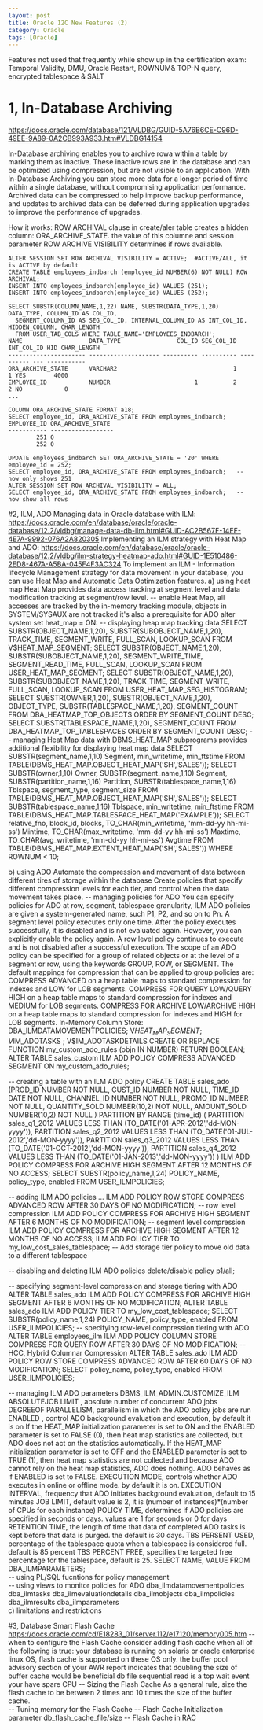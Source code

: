 ```yaml
---
layout: post
title: Oracle 12C New Features (2)
category: Oracle 
tags: [Oracle]
---
```


Features not used that frequently while show up in the certification exam:       
Temporal Validity, DMU, Oracle Restart, ROWNUM& TOP-N query, encrypted tablespace & SALT 

# 1, In-Database Archiving  
https://docs.oracle.com/database/121/VLDBG/GUID-5A76B6CE-C96D-49EE-9A89-0A2CB993A933.htm#VLDBG14154

In-Database archiving enables you to archive rowa within a table by marking them as inactive. These inactive rows are in the database and can be optimized using compression, but are not visible to an application. With In-Database Archiving you can store more data for a longer period of time within a single database, without compromising application performance. Archived data can be compressed to help improve backup performance, and updates to archived data can be deferred during application upgrades to improve the performance of upgrades.

How it works:  ROW ARCHIVAL clause in create/aler table creates a hidden column: ORA_ARCHIVE_STATE. the value of this columne and session parameter ROW ARCHIVE VISIBILITY determines if rows available.   
```
ALTER SESSION SET ROW ARCHIVAL VISIBILITY = ACTIVE;  #ACTIVE/ALL, it is ACTIVE by default 
CREATE TABLE employees_indbarch (employee_id NUMBER(6) NOT NULL) ROW ARCHIVAL;
INSERT INTO employees_indbarch(employee_id) VALUES (251);
INSERT INTO employees_indbarch(employee_id) VALUES (252);

SELECT SUBSTR(COLUMN_NAME,1,22) NAME, SUBSTR(DATA_TYPE,1,20) DATA_TYPE, COLUMN_ID AS COL_ID,
  SEGMENT_COLUMN_ID AS SEG_COL_ID, INTERNAL_COLUMN_ID AS INT_COL_ID, HIDDEN_COLUMN, CHAR_LENGTH 
  FROM USER_TAB_COLS WHERE TABLE_NAME='EMPLOYEES_INDBARCH';
NAME                   DATA_TYPE                COL_ID SEG_COL_ID INT_COL_ID HID CHAR_LENGTH
---------------------- -------------------- ---------- ---------- ---------- --- -----------
ORA_ARCHIVE_STATE      VARCHAR2                                 1          1 YES        4000
EMPLOYEE_ID            NUMBER                        1          2          2 NO            0
...

COLUMN ORA_ARCHIVE_STATE FORMAT a18;
SELECT employee_id, ORA_ARCHIVE_STATE FROM employees_indbarch;
EMPLOYEE_ID ORA_ARCHIVE_STATE
----------- ------------------
        251 0
        252 0

UPDATE employees_indbarch SET ORA_ARCHIVE_STATE = '20' WHERE employee_id = 252;
SELECT employee_id, ORA_ARCHIVE_STATE FROM employees_indbarch;   -- now only shows 251 
ALTER SESSION SET ROW ARCHIVAL VISIBILITY = ALL;
SELECT employee_id, ORA_ARCHIVE_STATE FROM employees_indbarch;   -- now show all rows 
```

#2, ILM, ADO 
Managing data in Oracle database with ILM:  https://docs.oracle.com/en/database/oracle/oracle-database/12.2/vldbg/manage-data-db-ilm.html#GUID-AC2B567F-14EF-4E7A-9992-076A2A820305
Implementing an ILM strategy with Heat Map and ADO: https://docs.oracle.com/en/database/oracle/oracle-database/12.2/vldbg/ilm-strategy-heatmap-ado.html#GUID-1E510486-2ED8-467A-A5BA-045F4F3AC324
To implement an ILM - Information lifecycle Management strategy for data movement in your database, you can use Heat Map and Automatic Data Optimization features. 
a) using heat map 
   Heat Map provides data access tracking at segment level and data modification tracking at segment/row level. 
   -- enable Heat Map, all accesses are tracked by the in-memory tracking module, objects in SYSTEM/SYSAUX are not tracked
      it's also a prerequisite for ADO
   alter system set heat_map = ON: 
   -- displaying heap map tracking data 
   SELECT SUBSTR(OBJECT_NAME,1,20), SUBSTR(SUBOBJECT_NAME,1,20), TRACK_TIME, SEGMENT_WRITE, FULL_SCAN, LOOKUP_SCAN FROM V$HEAT_MAP_SEGMENT;
   SELECT SUBSTR(OBJECT_NAME,1,20), SUBSTR(SUBOBJECT_NAME,1,20), SEGMENT_WRITE_TIME, SEGMENT_READ_TIME, FULL_SCAN, LOOKUP_SCAN FROM USER_HEAT_MAP_SEGMENT;
   SELECT SUBSTR(OBJECT_NAME,1,20), SUBSTR(SUBOBJECT_NAME,1,20), TRACK_TIME, SEGMENT_WRITE, FULL_SCAN,  LOOKUP_SCAN FROM USER_HEAT_MAP_SEG_HISTOGRAM;
   SELECT SUBSTR(OWNER,1,20), SUBSTR(OBJECT_NAME,1,20), OBJECT_TYPE, SUBSTR(TABLESPACE_NAME,1,20),  SEGMENT_COUNT FROM DBA_HEATMAP_TOP_OBJECTS ORDER BY SEGMENT_COUNT DESC;
   SELECT SUBSTR(TABLESPACE_NAME,1,20), SEGMENT_COUNT FROM DBA_HEATMAP_TOP_TABLESPACES ORDER BY SEGMENT_COUNT DESC;
   -- managing Heat Map data with DBMS_HEAT_MAP subprograms 
   provides additional flexibility for displaying heat map data 
   SELECT SUBSTR(segment_name,1,10) Segment, min_writetime, min_ftstime FROM TABLE(DBMS_HEAT_MAP.OBJECT_HEAT_MAP('SH','SALES'));
   SELECT SUBSTR(owner,1,10) Owner, SUBSTR(segment_name,1,10) Segment, SUBSTR(partition_name,1,16) Partition, SUBSTR(tablespace_name,1,16) Tblspace, segment_type, segment_size FROM TABLE(DBMS_HEAT_MAP.OBJECT_HEAT_MAP('SH','SALES'));
   SELECT SUBSTR(tablespace_name,1,16) Tblspace, min_writetime, min_ftstime FROM  TABLE(DBMS_HEAT_MAP.TABLESPACE_HEAT_MAP('EXAMPLE'));
   SELECT relative_fno, block_id, blocks, TO_CHAR(min_writetime, 'mm-dd-yy hh-mi-ss') Mintime, TO_CHAR(max_writetime, 'mm-dd-yy hh-mi-ss') Maxtime,  TO_CHAR(avg_writetime, 'mm-dd-yy hh-mi-ss') Avgtime  FROM TABLE(DBMS_HEAT_MAP.EXTENT_HEAT_MAP('SH','SALES')) WHERE ROWNUM < 10;   
   
b) using ADO 
   Automate the compression and movement of data between different tires of storage within the database 
   Create policies that specify different compression levels for each tier, and control when the data movement takes place. 
   -- managing policies for ADO 
      You can specify policies for ADO at row, segment, tablespace granularity, ILM ADO policies are given a system-generated name, such P1, P2, and so on to Pn.
      A segment level policy executes only one time. After the policy executes successfully, it is disabled and is not evaluated again. 
      However, you can explicitly enable the policy again. A row level policy continues to execute and is not disabled after a successful execution.
      The scope of an ADO policy can be specified for a group of related objects or at the level of a segment or row, using the keywords GROUP, ROW, or SEGMENT.
      The default mappings for compression that can be applied to group policies are:
COMPRESS ADVANCED on a heap table maps to standard compression for indexes and LOW for LOB segments.
COMPRESS FOR QUERY LOW/QUERY HIGH on a heap table maps to standard compression for indexes and MEDIUM for LOB segments.
COMPRESS FOR ARCHIVE LOW/ARCHIVE HIGH on a heap table maps to standard compression for indexes and HIGH for LOB segments.
     In-Memory Column Store: DBA_ILMDATAMOVEMENTPOLICIES; V$HEAT_MAP_SEGMENT; V$IM_ADOTASKS ; V$IM_ADOTASKDETAILS
     CREATE OR REPLACE FUNCTION my_custom_ado_rules (objn IN NUMBER) RETURN BOOLEAN;
     ALTER TABLE sales_custom ILM ADD POLICY COMPRESS ADVANCED SEGMENT ON my_custom_ado_rules;
         
   -- creating a table with an ILM ADO policy 
CREATE TABLE sales_ado 
 (PROD_ID NUMBER NOT NULL,
  CUST_ID NUMBER NOT NULL, 
  TIME_ID DATE NOT NULL, 
  CHANNEL_ID NUMBER NOT NULL,
  PROMO_ID NUMBER NOT NULL,
  QUANTITY_SOLD NUMBER(10,2) NOT NULL,
  AMOUNT_SOLD NUMBER(10,2) NOT NULL )
 PARTITION BY RANGE (time_id)
 ( PARTITION sales_q1_2012 VALUES LESS THAN (TO_DATE('01-APR-2012','dd-MON-yyyy')),
   PARTITION sales_q2_2012 VALUES LESS THAN (TO_DATE('01-JUL-2012','dd-MON-yyyy')),
   PARTITION sales_q3_2012 VALUES LESS THAN (TO_DATE('01-OCT-2012','dd-MON-yyyy')),
   PARTITION sales_q4_2012 VALUES LESS THAN (TO_DATE('01-JAN-2013','dd-MON-yyyy')) )
  ILM ADD POLICY COMPRESS FOR ARCHIVE HIGH SEGMENT AFTER 12 MONTHS OF NO ACCESS;
SELECT SUBSTR(policy_name,1,24) POLICY_NAME, policy_type, enabled  FROM USER_ILMPOLICIES;
  
   -- adding ILM ADO policies 
      ... ILM ADD POLICY ROW STORE COMPRESS ADVANCED ROW AFTER 30 DAYS OF NO MODIFICATION;     -- row level compression 
          ILM ADD POLICY COMPRESS FOR ARCHIVE HIGH SEGMENT AFTER 6 MONTHS OF NO MODIFICATION;  -- segment level compression 
          ILM ADD POLICY COMPRESS FOR ARCHIVE HIGH SEGMENT AFTER 12 MONTHS OF NO ACCESS;
          ILM ADD POLICY TIER TO my_low_cost_sales_tablespace;   -- Add storage tier policy to move old data to a different tablespace          
  
   -- disabling and deleting ILM ADO policies 
      delete/disable policy p1/all; 
      
   -- specifying segment-level compression and storage tiering with ADO 
      ALTER TABLE sales_ado ILM ADD POLICY COMPRESS FOR ARCHIVE HIGH SEGMENT  AFTER 6 MONTHS OF NO MODIFICATION;
      ALTER TABLE sales_ado ILM ADD POLICY TIER TO my_low_cost_tablespace;
      SELECT SUBSTR(policy_name,1,24) POLICY_NAME, policy_type, enabled   FROM USER_ILMPOLICIES;
   -- specifying row-level compression tiering with ADO 
      ALTER TABLE employees_ilm ILM ADD POLICY COLUMN STORE COMPRESS FOR QUERY ROW AFTER 30 DAYS OF NO MODIFICATION;  -- HCC, Hybrid Columnar Compression 
      ALTER TABLE sales_ado ILM ADD POLICY ROW STORE COMPRESS ADVANCED ROW AFTER 60 DAYS OF NO MODIFICATION;
      SELECT policy_name, policy_type, enabled FROM USER_ILMPOLICIES;
      
   -- managing ILM ADO parameters 
      DBMS_ILM_ADMIN.CUSTOMIZE_ILM 
      ABSOLUTEJOB LIMIT ,  absolute number of concurrent ADO jobs 
      DEGREEOF PARALLELISM, parallelism in which the ADO policy jobs are run 
      ENABLED ,  control ADO background evaluation and execution, by default it is on 
          If the HEAT_MAP initialization parameter is set to ON and the ENABLED parameter is set to FALSE (0), then heat map statistics are collected, but ADO does not act on the statistics automatically.
          If the HEAT_MAP initialization parameter is set to OFF and the ENABLED parameter is set to TRUE (1), then heat map statistics are not collected and because ADO cannot rely on the heat map statistics, ADO does nothing. ADO behaves as if ENABLED is set to FALSE.
      EXECUTION MODE, controls whether ADO executes in online or offline mode. by default it is on. 
      EXECUTION INTERVAL, frequency that ADO initiates background evaluation, default to 15 minutes 
      JOB LIMIT, default value is 2, it is (number of instances)*(number of CPUs for each instance)
      POLICY TIME, determines if ADO policies are specified in seconds or days. values are 1 for seconds or 0 for days
      RETENTION TIME, the length of time that data of completed ADO tasks is kept before that data is purged. the default is 30 days. 
      TBS PERSENT USED, percentage of the tablespace quota when a tablespace is considered full. default is 85 percent 
      TBS PERCENT FREE, specifies the targeted free percentage for the tablespace, default is 25. 
      SELECT NAME, VALUE FROM DBA_ILMPARAMETERS;      
   -- using PL/SQL fucntions for policy management    
   -- using views to monitor policies for ADO 
      dba_ilmdatamovementpolicies 
      dba_ilmtasks 
      dba_ilmevaluationdetails 
      dba_ilmobjects 
      dba_ilmpolicies 
      dba_ilmresults 
      dba_ilmparameters   
c) limitations and restrictions 


#3, Database Smart Flash Cache
https://docs.oracle.com/cd/E18283_01/server.112/e17120/memory005.htm
-- when to configure the Flash Cache
   consider adding flash cache when all of the following is true: 
   your database is running on solaris or oracle enterprise linux OS, flash cache is supported on these OS only. 
   the buffer pool advisory section of your AWR report indicates that doubling the size of buffer cache would be beneficial 
   db file sequential read is a top wait event 
   your have spare CPU 
-- Sizing the Flash Cache
   As a general rule, size the flash cache to be between 2 times and 10 times the size of the buffer cache.  
-- Tuning memory for the Flash Cache 
-- Flash Cache Initialization parameter 
   db_flash_cache_file/size
-- Flash Cache in RAC 


